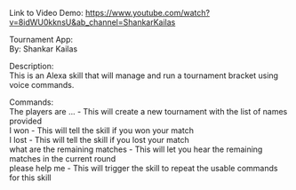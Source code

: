 
Link to Video Demo: https://www.youtube.com/watch?v=8idWU0kknsU&ab_channel=ShankarKailas  

Tournament App: \
By: Shankar Kailas 

Description: \
	This is an Alexa skill that will manage and run a tournament bracket using voice commands. 
	
Commands: \
	The players are ...  -  This will create a new tournament with the list of names provided \
	I won  -  This will tell the skill if you won your match \
	I lost -  This will tell the skill if you lost your match \
	what are the remaining matches  -  This will let you hear the remaining matches in the current round \
	please help me -  This will trigger the skill to repeat the usable commands for this skill 
